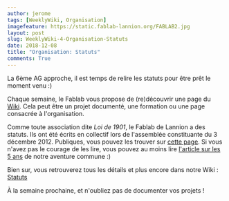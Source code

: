 ```yaml
---
author: jerome
tags: [WeeklyWiki, Organisation]
imagefeature: https://static.fablab-lannion.org/FABLAB2.jpg
layout: post
slug: WeeklyWiki-4-Organisation-Statuts
date: 2018-12-08
title: "Organisation: Statuts"
comments: True
---
```


La 6ème AG approche, il est temps de relire les statuts pour être prêt le moment venu :)

Chaque semaine, le Fablab vous propose de (re)découvrir une page du [Wiki](https://wiki.fablab-lannion.org). Cela peut être un projet documenté, une formation ou une page consacrée à l'organisation.

Comme toute association dite *Loi de 1901*, le Fablab de Lannion a des statuts. Ils ont été écrits en collectif lors de l'assemblée constituante du 3 décembre 2012.
Publiques, vous pouvez les trouver sur [cette page](https://wiki.fablab-lannion.org/index.php?title=Statuts).
Si vous n'avez pas le courage de les lire, vous pouvez au moins lire [l'article sur les 5 ans](http://www.fablab-lannion.org/2017/08/5ansdeja.html) de notre aventure commune :)

Bien sur, vous retrouverez tous les détails et plus encore dans notre Wiki : [Statuts](https://wiki.fablab-lannion.org/index.php?title=Statuts)

À la semaine prochaine, et n'oubliez pas de documenter vos projets !

